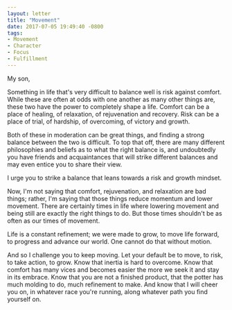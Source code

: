 ```yaml
---
layout: letter
title: "Movement"
date: 2017-07-05 19:49:40 -0800
tags:
- Movement
- Character
- Focus
- Fulfillment
---
```

My son,

Something in life that's very difficult to balance well is risk against comfort. While these are often at odds with one another as many other things are, these two have the power to completely shape a life. Comfort can be a place of healing, of relaxation, of rejuvenation and recovery. Risk can be a place of trial, of hardship, of overcoming, of victory and growth.

Both of these in moderation can be great things, and finding a strong balance between the two is difficult. To top that off, there are many different philosophies and beliefs as to what the right balance is, and undoubtedly you have friends and acquaintances that will strike different balances and may even entice you to share their view.

I urge you to strike a balance that leans towards a risk and growth mindset.

Now, I'm not saying that comfort, rejuvenation, and relaxation are bad things; rather, I'm saying that those things reduce momentum and lower movement. There are certainly times in life where lowering movement and being still are exactly the right things to do. But those times shouldn't be as often as our times of movement.

Life is a constant refinement; we were made to grow, to move life forward, to progress and advance our world. One cannot do that without motion.

And so I challenge you to keep moving. Let your default be to move, to risk, to take action, to grow. Know that inertia is hard to overcome. Know that comfort has many vices and becomes easier the more we seek it and stay in its embrace. Know that you are not a finished product, that the potter has much molding to do, much refinement to make. And know that I will cheer you on, in whatever race you're running, along whatever path you find yourself on.
